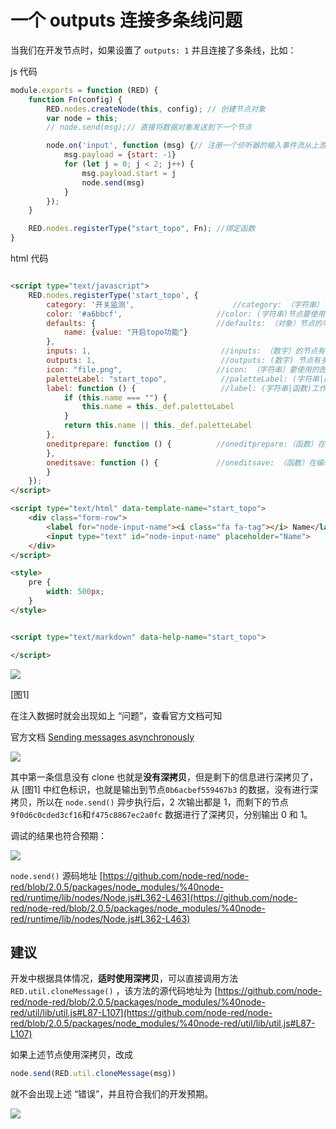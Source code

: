 # 一个 outputs 连接多条线问题

当我们在开发节点时，如果设置了 `outputs: 1` 并且连接了多条线，比如：

js 代码

```js
module.exports = function (RED) {
    function Fn(config) {
        RED.nodes.createNode(this, config); // 创建节点对象
        var node = this;
        // node.send(msg);// 直接将数据对象发送到下一个节点

        node.on('input', function (msg) {// 注册一个侦听器的输入事件流从上游节点接收消息
            msg.payload = {start: -1}
            for (let j = 0; j < 2; j++) {
                msg.payload.start = j
                node.send(msg)
            }
        });
    }

    RED.nodes.registerType("start_topo", Fn); //绑定函数
}

```

html 代码

```html

<script type="text/javascript">
    RED.nodes.registerType('start_topo', {
        category: '开关监测',                      //category: （字符串）节点的分类类别
        color: '#a6bbcf',                     //color: (字符串)节点要使用的背景颜色
        defaults: {                           //defaults: （对象）节点的可编辑属性
            name: {value: "开启topo功能"}
        },
        inputs: 1,                             //inputs: （数字）的节点有多少输入具有，无论是0或1
        outputs: 1,                            //outputs: (数字) 节点有多少个输出。可以0或更多
        icon: "file.png",                     //icon: （字符串）要使用的图标
        paletteLabel: "start_topo",            //paletteLabel: (字符串|函数)控件区中显示的节点名称
        label: function () {                   //label: (字符串|函数)工作区中显示的节点名称
            if (this.name === "") {
                this.name = this._def.paletteLabel
            }
            return this.name || this._def.paletteLabel
        },
        oneditprepare: function () {          //oneditprepare:（函数）在构建编辑对话框时调用的自定义编辑行为
        },
        oneditsave: function () {             //oneditsave: （函数）在编辑对话框正常时调用的自定义编辑行为
        }
    });
</script>

<script type="text/html" data-template-name="start_topo">
    <div class="form-row">
        <label for="node-input-name"><i class="fa fa-tag"></i> Name</label>
        <input type="text" id="node-input-name" placeholder="Name">
    </div>
</script>

<style>
    pre {
        width: 500px;
    }
</style>


<script type="text/markdown" data-help-name="start_topo">

</script>
```

![](https://cdn.xiaobinqt.cn/xiaobinqt.io/20230421/d64d3cd94b324ecdae8b8f9afe10ba93.png)

[图1]

在注入数据时就会出现如上 “问题”，查看官方文档可知

官方文档 [Sending messages asynchronously](https://nodered.org/docs/user-guide/writing-functions#node)

![](https://cdn.xiaobinqt.cn/xiaobinqt.io/20230421/9241e5642849434b9096153c1919a612.png)

其中第一条信息没有 clone 也就是**没有深拷贝**，但是剩下的信息进行深拷贝了，从 [图1]
中红色标识，也就是输出到节点`0b6acbef559467b3`
的数据，没有进行深拷贝，所以在 `node.send()` 异步执行后，2 次输出都是 1，而剩下的节点`9f0d6c0cded3cf16`和`f475c8867ec2a0fc`
数据进行了深拷贝，分别输出 0 和 1。

调试的结果也符合预期：

![](https://cdn.xiaobinqt.cn/xiaobinqt.io/20230421/081cf123573e482baeecf9e88843bc1d.png)

`node.send()`
源码地址 [https://github.com/node-red/node-red/blob/2.0.5/packages/node_modules/%40node-red/runtime/lib/nodes/Node.js#L362-L463](https://github.com/node-red/node-red/blob/2.0.5/packages/node_modules/%40node-red/runtime/lib/nodes/Node.js#L362-L463)

## 建议

开发中根据具体情况，**适时使用深拷贝**，可以直接调用方法`RED.util.cloneMessage()`
，该方法的源代码地址为 [https://github.com/node-red/node-red/blob/2.0.5/packages/node_modules/%40node-red/util/lib/util.js#L87-L107](https://github.com/node-red/node-red/blob/2.0.5/packages/node_modules/%40node-red/util/lib/util.js#L87-L107)

如果上述节点使用深拷贝，改成

```js
node.send(RED.util.cloneMessage(msg))
```

就不会出现上述 “错误”，并且符合我们的开发预期。

![](https://cdn.xiaobinqt.cn/xiaobinqt.io/20230421/2d4089a42b8a4d9bb5f2e9eb9075c0de.png)

